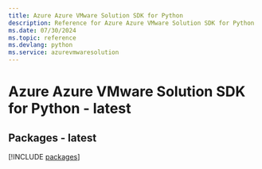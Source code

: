 ```yaml
---
title: Azure Azure VMware Solution SDK for Python
description: Reference for Azure Azure VMware Solution SDK for Python
ms.date: 07/30/2024
ms.topic: reference
ms.devlang: python
ms.service: azurevmwaresolution
---
```

# Azure Azure VMware Solution SDK for Python - latest
## Packages - latest
[!INCLUDE [packages](azure-vmware-solution-index.md)]